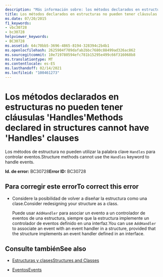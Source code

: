 ```yaml
---
description: "Más información sobre: los métodos declarados en estructuras no pueden tener cláusulas ' handles '"
title: Los métodos declarados en estructuras no pueden tener cláusulas 'Handles'
ms.date: 07/20/2015
f1_keywords:
- vbc30728
- bc30728
helpviewer_keywords:
- BC30728
ms.assetid: 64c70bb5-3696-4865-8194-328394c2b4b1
ms.openlocfilehash: 2625904f709dafab2bbc7680c88499ad326ac862
ms.sourcegitcommit: 10e719780594efc781b15295e499c66f316068b8
ms.translationtype: MT
ms.contentlocale: es-ES
ms.lasthandoff: 02/14/2021
ms.locfileid: "100461273"
---
```

# <a name="methods-declared-in-structures-cannot-have-handles-clauses"></a><span data-ttu-id="f254a-103">Los métodos declarados en estructuras no pueden tener cláusulas 'Handles'</span><span class="sxs-lookup"><span data-stu-id="f254a-103">Methods declared in structures cannot have 'Handles' clauses</span></span>

<span data-ttu-id="f254a-104">Los métodos de estructura no pueden utilizar la palabra clave `Handles` para controlar eventos.</span><span class="sxs-lookup"><span data-stu-id="f254a-104">Structure methods cannot use the `Handles` keyword to handle events.</span></span>  
  
 <span data-ttu-id="f254a-105">**Id. de error:** BC30728</span><span class="sxs-lookup"><span data-stu-id="f254a-105">**Error ID:** BC30728</span></span>  
  
## <a name="to-correct-this-error"></a><span data-ttu-id="f254a-106">Para corregir este error</span><span class="sxs-lookup"><span data-stu-id="f254a-106">To correct this error</span></span>  
  
- <span data-ttu-id="f254a-107">Considere la posibilidad de volver a diseñar la estructura como una clase.</span><span class="sxs-lookup"><span data-stu-id="f254a-107">Consider redesigning your structure as a class.</span></span>  
  
     <span data-ttu-id="f254a-108">Puede usar `AddHandler` para asociar un evento a un controlador de eventos de una estructura, siempre que la estructura implemente un controlador de eventos definido en una interfaz.</span><span class="sxs-lookup"><span data-stu-id="f254a-108">You can use `AddHandler` to associate an event with an event handler in a structure, provided that the structure implements an event handler defined in an interface.</span></span>  
  
## <a name="see-also"></a><span data-ttu-id="f254a-109">Consulte también</span><span class="sxs-lookup"><span data-stu-id="f254a-109">See also</span></span>

- [<span data-ttu-id="f254a-110">Estructuras y clases</span><span class="sxs-lookup"><span data-stu-id="f254a-110">Structures and Classes</span></span>](../programming-guide/language-features/data-types/structures-and-classes.md)

- [<span data-ttu-id="f254a-111">Eventos</span><span class="sxs-lookup"><span data-stu-id="f254a-111">Events</span></span>](../programming-guide/language-features/events/index.md)
